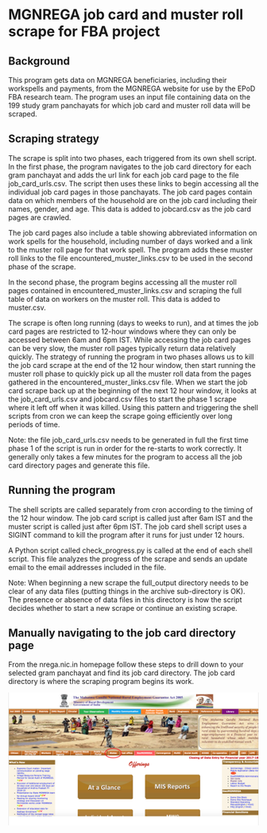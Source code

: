 # MGNREGA job card and muster roll scrape for FBA project

## Background

This program gets data on MGNREGA beneficiaries, including their workspells and payments, from the MGNREGA website for use by the EPoD FBA research team. The program uses an input file containing data on the 199 study gram panchayats for which job card and muster roll data will be scraped.

## Scraping strategy

The scrape is split into two phases, each triggered from its own shell script. In the first phase, the program navigates to the job card directory for each gram panchayat and adds the url link for each job card page to the file job_card_urls.csv. The script then uses these links to begin accessing all the individual job card pages in those panchayats. The job card pages contain data on which members of the household are on the job card including their names, gender, and age. This data is added to jobcard.csv as the job card pages are crawled.

The job card pages also include a table showing abbreviated information on work spells for the household, including number of days worked and a link to the muster roll page for that work spell. The program adds these muster roll links to the file encountered_muster_links.csv to be used in the second phase of the scrape.

In the second phase, the program begins accessing all the muster roll pages contained in encountered_muster_links.csv and scraping the full table of data on workers on the muster roll. This data is added to muster.csv.

The scrape is often long running (days to weeks to run), and at times the job card pages are restricted to 12-hour windows where they can only be accessed between 6am and 6pm IST. While accessing the job card pages can be very slow, the muster roll pages typically return data relatively quickly. The strategy of running the program in two phases allows us to kill the job card scrape at the end of the 12 hour window, then start running the muster roll phase to quickly pick up all the muster roll data from the pages gathered in the encountered_muster_links.csv file. When we start the job card scrape back up at the beginning of the next 12 hour window, it looks at the job_card_urls.csv and jobcard.csv files to start the phase 1 scrape where it left off when it was killed. Using this pattern and triggering the shell scripts from cron we can keep the scrape going efficiently over long periods of time.

Note: the file job_card_urls.csv needs to be generated in full the first time phase 1 of the script is run in order for the re-starts to work correctly. It generally only takes a few minutes for the program to access all the job card directory pages and generate this file.

## Running the program

The shell scripts are called separately from cron according to the timing of the 12 hour window. The job card script is called just after 6am IST and the muster script is called just after 6pm IST. The job card shell script uses a SIGINT command to kill the program after it runs for just under 12 hours.

A Python script called check_progress.py is called at the end of each shell script. This file analyzes the progress of the scrape and sends an update email to the email addresses included in the file.

Note: When beginning a new scrape the full_output directory needs to be clear of any data files (putting things in the archive sub-directory is OK). The presence or absence of data files in this directory is how the script decides whether to start a new scrape or continue an existing scrape.

## Manually navigating to the job card directory page

From the nrega.nic.in homepage follow these steps to drill down to your selected gram panchayat and find its job card directory. The job card directory is where the scraping program begins its work.

![alt text](img/1.png)

